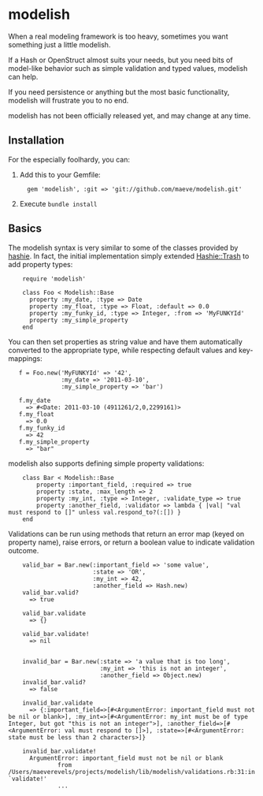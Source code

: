 # modelish #

When a real modeling framework is too heavy, sometimes you want something just 
a little modelish.

If a Hash or OpenStruct almost suits your needs, but you need bits of 
model-like behavior such as simple validation and typed values, modelish can 
help.

If you need persistence or anything but the most basic functionality, modelish 
will frustrate you to no end.

modelish has not been officially released yet, and may change at any time.

## Installation ##

For the especially foolhardy, you can:

1. Add this to your Gemfile:

         gem 'modelish', :git => 'git://github.com/maeve/modelish.git'

2. Execute `bundle install`

## Basics ##

The modelish syntax is very similar to some of the classes provided by 
[hashie]. In fact, the initial implementation simply extended 
[Hashie::Trash][trash] to add property types:

        require 'modelish'

        class Foo < Modelish::Base
          property :my_date, :type => Date
          property :my_float, :type => Float, :default => 0.0
          property :my_funky_id, :type => Integer, :from => 'MyFUNKYId'
          property :my_simple_property
        end

You can then set properties as string value and have them automatically 
converted to the appropriate type, while respecting default values and 
key-mappings:

       f = Foo.new('MyFUNKYId' => '42', 
                   :my_date => '2011-03-10', 
                   :my_simple_property => 'bar')

       f.my_date
         => #<Date: 2011-03-10 (4911261/2,0,2299161)> 
       f.my_float
         => 0.0 
       f.my_funky_id
         => 42 
       f.my_simple_property
         => "bar" 

modelish also supports defining simple property validations:

        class Bar < Modelish::Base
            property :important_field, :required => true
            property :state, :max_length => 2
            property :my_int, :type => Integer, :validate_type => true
            property :another_field, :validator => lambda { |val| "val must respond to []" unless val.respond_to?(:[]) }
        end

Validations can be run using methods that return an error map (keyed on property name), raise errors, or return a boolean value to indicate validation outcome.

        valid_bar = Bar.new(:important_field => 'some value', 
                            :state => 'OR', 
                            :my_int => 42, 
                            :another_field => Hash.new)
        valid_bar.valid?
          => true

        valid_bar.validate
          => {}

        valid_bar.validate!
          => nil


        invalid_bar = Bar.new(:state => 'a value that is too long',
                              :my_int => 'this is not an integer',
                              :another_field => Object.new)
        invalid_bar.valid?
          => false

        invalid_bar.validate
          => {:important_field=>[#<ArgumentError: important_field must not be nil or blank>], :my_int=>[#<ArgumentError: my_int must be of type Integer, but got "this is not an integer">], :another_field=>[#<ArgumentError: val must respond to []>], :state=>[#<ArgumentError: state must be less than 2 characters>]}

        invalid_bar.validate!
          ArgumentError: important_field must not be nil or blank
                  from /Users/maeverevels/projects/modelish/lib/modelish/validations.rb:31:in `validate!'
                  ...

 [hashie]: https://github.com/intridea/hashie
 [trash]: http://rdoc.info/github/intridea/hashie/master/Hashie/Trash
